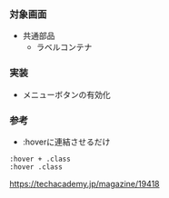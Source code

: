 ### 対象画面
- 共通部品
  - ラベルコンテナ
### 実装
- メニューボタンの有効化
### 参考
- :hoverに連結させるだけ
```
:hover + .class
:hover .class
```

https://techacademy.jp/magazine/19418
